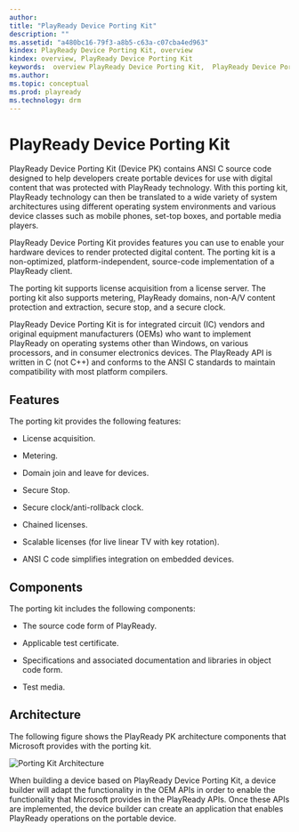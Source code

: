 ```yaml
---
author: 
title: "PlayReady Device Porting Kit"
description: ""
ms.assetid: "a480bc16-79f3-a8b5-c63a-c07cba4ed963"
kindex: PlayReady Device Porting Kit, overview
kindex: overview, PlayReady Device Porting Kit
keywords:  overview PlayReady Device Porting Kit,  PlayReady Device Porting Kit overview
ms.author: 
ms.topic: conceptual
ms.prod: playready
ms.technology: drm
---
```



# PlayReady Device Porting Kit
   
  
PlayReady Device Porting Kit (Device PK) contains ANSI C source code designed to help developers create portable devices for use with digital content that was protected with PlayReady technology. With this porting kit, PlayReady technology can then be translated to a wide variety of system architectures using different operating system environments and various device classes such as mobile phones, set-top boxes, and portable media players.  
   
  
PlayReady Device Porting Kit provides features you can use to enable your hardware devices to render protected digital content. The porting kit is a non-optimized, platform-independent, source-code implementation of a PlayReady client.  
   
  
The porting kit supports license acquisition from a license server. The porting kit also supports metering, PlayReady domains, non-A/V content protection and extraction, secure stop, and a secure clock.   
   
  
PlayReady Device Porting Kit is for integrated circuit (IC) vendors and original equipment manufacturers (OEMs) who want to implement PlayReady on operating systems other than Windows, on various processors, and in consumer electronics devices. The PlayReady API is written in C (not C++) and conforms to the ANSI C standards to maintain compatibility with most platform compilers.  
 
<a id="ID4EX"></a>

   

## Features  
   
  
The porting kit provides the following features:  
 
   *  License acquisition.
  
   *  Metering.
  
   *  Domain join and leave for devices.
  
   *  Secure Stop.   

   *  Secure clock/anti-rollback clock.   

   *  Chained licenses.   

   *  Scalable licenses (for live linear TV with key rotation).   

   *  ANSI C code simplifies integration on embedded devices.  

  
<a id="ID4EZB"></a>

   

## Components  
   
  
The porting kit includes the following components:  
 
   *  The source code form of PlayReady.
  
   *  Applicable test certificate.
  
   *  Specifications and associated documentation and libraries in object code form.
  
   *  Test media.
  

  
<a id="ID4ETC"></a>

   

## Architecture  
   
  
The following figure shows the PlayReady PK architecture components that Microsoft provides with the porting kit.  
   
  
![Porting Kit Architecture](../images/image26_20.jpg)  
   
  
When building a device based on PlayReady Device Porting Kit, a device builder will adapt the functionality in the OEM APIs in order to enable the functionality that Microsoft provides in the PlayReady APIs. Once these APIs are implemented, the device builder can create an application that enables PlayReady operations on the portable device.  
  

